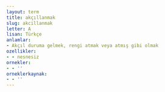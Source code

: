 ```yaml
---
layout: term
title: akçıllanmak
slug: akcillanmak
letter: A
lisan: Türkçe
anlamlar:
- Akçıl duruma gelmek, rengi atmak veya atmış gibi olmak
ozellikler:
- - nesnesiz
ornekler:
- - ''
orneklerkaynak:
- - ''
---
```


